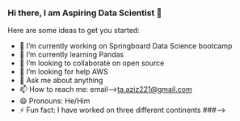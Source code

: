 ### Hi there, I am Aspiring Data Scientist 👋


Here are some ideas to get you started:

- 🔭 I’m currently working on Springboard Data Science bootcamp
- 🌱 I’m currently learning Pandas
- 👯 I’m looking to collaborate on open source
- 🤔 I’m looking for help AWS
- 💬 Ask me about anything
- 📫 How to reach me: email-->ta.aziz221@gmail.com
- 😄 Pronouns: He/Him
- ⚡ Fun fact: I have worked on three different continents
###-->
